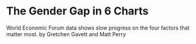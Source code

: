 # The Gender Gap in 6 Charts

World Economic Forum data shows slow progress on the four factors that matter most. by Gretchen Gavett and Matt Perry